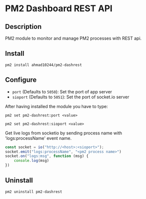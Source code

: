 # PM2 Dashboard REST API

## Description

PM2 module to monitor and manage PM2 processes with REST api.

## Install

`pm2 install ahmad10244/pm2-dashrest`

## Configure

- `port` (Defaults to `5050`): Set the port of app server
- `sioport` (Defaults to `5051`): Set the port of socket.io server

After having installed the module you have to type:

`pm2 set pm2-dashrest:port <value>`

`pm2 set pm2-dashrest:sioport <value>`

Get live logs from socketio by sending process name with 'logs:processName' event name.

``` javascript
const socket = io("http://<host>:<sioport>");
socket.emit("logs:processName", "<pm2 process name>")
socket.on("logs:msg", function (msg) {
    console.log(msg)
})
```

## Uninstall

`pm2 uninstall pm2-dashrest`

